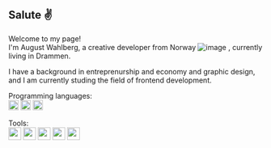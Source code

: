 ## Salute :v:

Welcome to my page!  
I'm August Wahlberg, a creative developer from Norway ![image](https://user-images.githubusercontent.com/91577070/172959591-3813a077-a1b0-4057-adea-dc436cbdf63f.png)
, currently living in Drammen.

I have a background in entreprenurship and economy and graphic design, and I am currently studing the field of frontend development. 

Programming languages:  
<img src="https://user-images.githubusercontent.com/91577070/172962081-babf7f7c-4e95-47a2-a42f-a1deb577df76.png" width="20" height="20" />
<img src="https://user-images.githubusercontent.com/91577070/172960307-94a802fa-1c6d-4382-ba8d-737fb07d3967.png" width="20" height="20" />
<img src="https://user-images.githubusercontent.com/91577070/172960809-826fcb14-da47-4f5e-94e4-bd575006ed2c.png" width="20" height="20" />

Tools:  
<img src="https://user-images.githubusercontent.com/91577070/172962472-a8f40613-a530-446d-b049-89322da51bdb.png" width="25" height="25" />
<img src="https://user-images.githubusercontent.com/91577070/172962640-b6530708-ee24-4aa6-b701-98cc7a388dbe.png" width="25" height="25" />
<img src="https://user-images.githubusercontent.com/91577070/172962723-2ae4ef65-af35-417a-9788-cd93a3b63548.png" width="25" height="25" />
<img src="https://user-images.githubusercontent.com/91577070/172962946-04631940-546d-4123-8d28-19a57ee9d1b4.png" width="25" height="25" />
<img src="https://user-images.githubusercontent.com/91577070/172963173-18d86a65-9490-4839-85ab-7155041c60e8.png" width="25" height="25" />












<!--
**AugustWahlberg/AugustWahlberg** is a ✨ _special_ ✨ repository because its `README.md` (this file) appears on your GitHub profile.

Here are some ideas to get you started:

- 🔭 I’m currently working on ...
- 🌱 I’m currently learning ...
- 👯 I’m looking to collaborate on ...
- 🤔 I’m looking for help with ...
- 💬 Ask me about ...
- 📫 How to reach me: ...
- 😄 Pronouns: ...
- ⚡ Fun fact: ...
-->
